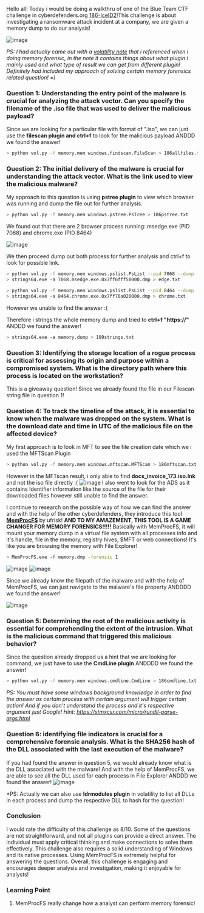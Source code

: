 Hello all! Today i would be doing a walkthru of one of the Blue Team CTF challenge in cyberdefenders.org [186-IceID2](https://cyberdefenders.org/blueteam-ctf-challenges/icedid-2/)!This challenge is about investigating a ransomware attack incident at a company, we are given a memory dump to do our analysis! 

![image](https://github.com/user-attachments/assets/0172053f-f1c0-4069-b643-0eff20f92d1c)

*PS: I had actually came out with a [volatility note](volatility.md) that i referenced when i doing memory forensic, in the note it contains things about what plugin i mainly used and what type of result we can get from different plugin! Definitely had included my approach of solving certain memory forensics related question! =)*

### Question 1: Understanding the entry point of the malware is crucial for analyzing the attack vector. Can you specify the filename of the .iso file that was used to deliver the malicious payload?
Since we are looking for a particular file with format of ".iso", we can just use the **filescan plugin and ctrl+f** to look for the malicious payload ANDDD we found the answer!
```bash
> python vol.py -f memory.mem windows.findscan.FileScan > 186allfiles.txt
```
### Question 2: The initial delivery of the malware is crucial for understanding the attack vector. What is the link used to view the malicious malware? 
My approach to this question is using **pstree plugin** to view which browser was running and dump the file out for further analysis.
```bash
> python vol.py -f memory.mem windows.pstree.PsTree > 186pstree.txt
```
We found out that there are 2 browser process running: msedge.exe (PID 7068) and chrome.exe (PID 8464)

![image](https://github.com/user-attachments/assets/abfacb63-c391-4281-90f2-00291343044b)

We then proceed dump out both process for further analysis and ctrl+f to look for possible link.
```bash
> python vol.py -f memory.mem windows.pslist.PsList --pid 7068 --dump
> strings64.exe -a 7068.msedge.exe.0x7ff6fff50000.dmp > edge.txt
```
```bash
> python vol.py -f memory.mem windows.pslist.PsList --pid 8464 --dump
> strings64.exe -a 8464.chrome.exe.0x7ff76a020000.dmp > chrome.txt
```
However we unable to find the answer :(

Therefore i strings the whole memory dump and tried to **ctrl+f "https://"** ANDDD we found the answer!
```bash
> strings64.exe -a memory.dump > 189strings.txt
```

### Question 3: Identifying the storage location of a rogue process is critical for assessing its origin and purpose within a compromised system. What is the directory path where this process is located on the workstation?
This is a giveaway question! Since we already found the file in our Filescan string file in question 1!

### Question 4: To track the timeline of the attack, it is essential to know when the malware was dropped on the system. What is the download date and time in UTC of the malicious file on the affected device?
My first approach is to look in MFT to see the file creation date which we i used the MFTScan Plugin
```bash
> python vol.py -f memory.mem windows.mftscan.MFTScan > 186mftscan.txt
```
However in the MFTscan result, i only able to find **docs_invoice_173.iso.lnk** and not the iso file directly :(
![image](https://github.com/user-attachments/assets/e3db52a1-36cc-4354-a3d3-553ce0ab7a3b)
I also went to look for the ADS as it contains Identifier information like the source of the file for their downloaded files however still unable to find the answer.

I continue to research on the possible way of how we can find the answer and with the help of the other cyberdefenders, they introduce this tool **[MemProcFS](https://github.com/ufrisk/MemProcFS)** by ufrisk! **AND TO MY AMAZEMENT, THIS TOOL IS A GAME CHANGER FOR MEMORY FORENSICS!!!!!** Basically with MemProcFS, it will mount your memory dump in a virtual file system with all processes info and it's handle, file in the memory, registry hives, $MFT or web connections! It's like you are browsing the memory with File Explorer!
```bash
> MemProcFS.exe -f memory.dmp -forensic 1
```
![image](https://github.com/user-attachments/assets/f4606d92-2de0-4d5f-a615-e3623f09168b)
![image](https://github.com/user-attachments/assets/99a046d4-a6d7-4936-b8e8-3182d0950309)

Since we already know the filepath of the malware and with the help of MemProcFS, we can just navigate to the malware's file property ANDDDD we found the answer!

![image](https://github.com/user-attachments/assets/91632e53-e521-4abf-8e7f-0d8e7b6d6c81)

### Question 5: Determining the root of the malicious activity is essential for comprehending the extent of the intrusion. What is the malicious command that triggered this malicious behavior?
Since the question already dropped us a hint that we are looking for command, we just have to use the **CmdLine plugin** ANDDDD we found the answer!
```bash
> python vol.py -f memory.mem windows.cmdline.CmdLine > 186cmdline.txt
```
*PS: You must have some windows background knowledge in order to find the answer as certain process with certain argument will trigger certain action! And if you don't understand the process and it's respective argument just Google!*
*Hint: https://stmxcsr.com/micro/rundll-parse-args.html*

### Question 6: identifying file indicators is crucial for a comprehensive forensic analysis. What is the SHA256 hash of the DLL associated with the last execution of the malware?
If you had found the answer in question 5, we would already know what is the DLL associated with the malware! And with the help of MemProcFS, we are able to see all the DLL used for each process in File Explorer ANDDD we found the answer!
![image](https://github.com/user-attachments/assets/e9756be6-8c18-4b8d-886c-9b8436b29c38)

*PS: Actually we can also use **ldrmodules plugin** in volatility to list all DLLs in each process and dump the respective DLL to hash for the question!

### Conclusion
I would rate the difficulty of this challenge as 8/10. Some of the questions are not straightforward, and not all plugins can provide a direct answer. The individual must apply critical thinking and make connections to solve them effectively. This challenge also requires a solid understanding of Windows and its native processes. Using MemProcFS is extremely helpful for answering the questions. Overall, this challenge is engaging and encourages deeper analysis and investigation, making it enjoyable for analysts!

### Learning Point
1) MemProcFS really change how a analyst can perform memory forensic!
